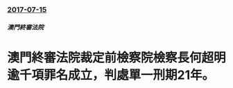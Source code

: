 ### [2017-07-15](/news/2017/07/15/index.md)

##### 澳門終審法院
# 澳門終審法院裁定前檢察院檢察長何超明逾千項罪名成立，判處單一刑期21年。



